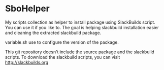 SboHelper
=========

My scripts collection as helper to install package using SlackBuilds script. You can use it if you like to.
The goal is helping slackbuild installation easier and cleaning the extracted slackbuild package.

variable.sh use to configure the version of the package.

This git repository doesn't include the source package and the slackbuild scripts.
To download the slackbuild scripts, you can visit http://slackbuilds.org
